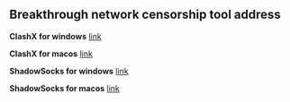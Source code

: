 ## Breakthrough network censorship tool address

**ClashX for windows** [link](https://github.com/Fndroid/clash_for_windows_pkg/releases)

**ClashX for macos** [link](https://github.com/yichengchen/clashX/releases/tag/1.94.0)

**ShadowSocks for windows** [link](http://down.top333.xyz/ShadowsocksR-4.7.0-win.zip)

**ShadowSocks for macos** [link](http://down.top333.xyz/ShadowsocksX-NG-R8.dmg)
